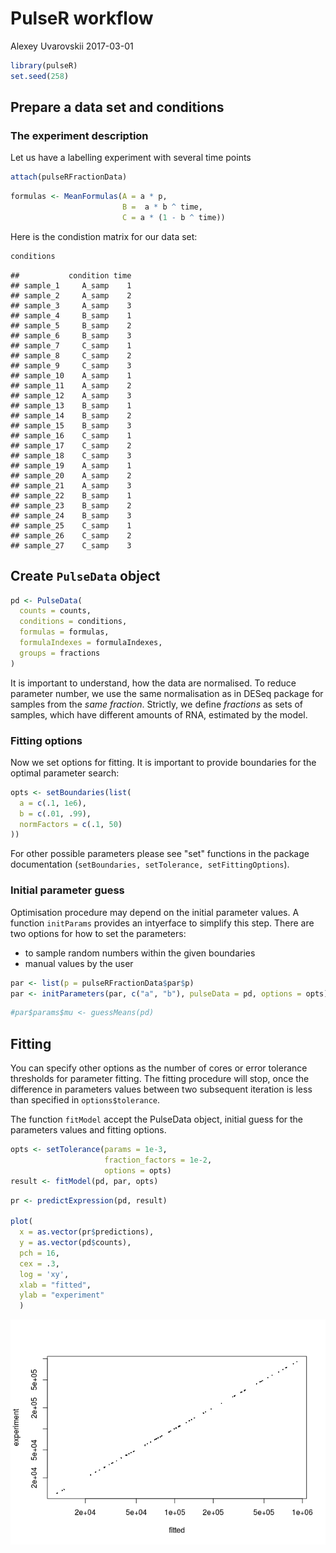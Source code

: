 PulseR workflow
================
Alexey Uvarovskii
2017-03-01

``` r
library(pulseR)
set.seed(258)
```

Prepare a data set and conditions
---------------------------------

### The experiment description

Let us have a labelling experiment with several time points

``` r
attach(pulseRFractionData)
```

``` r
formulas <- MeanFormulas(A = a * p,
                         B =  a * b ^ time,
                         C = a * (1 - b ^ time))
```

Here is the condistion matrix for our data set:

``` r
conditions
```

    ##           condition time
    ## sample_1     A_samp    1
    ## sample_2     A_samp    2
    ## sample_3     A_samp    3
    ## sample_4     B_samp    1
    ## sample_5     B_samp    2
    ## sample_6     B_samp    3
    ## sample_7     C_samp    1
    ## sample_8     C_samp    2
    ## sample_9     C_samp    3
    ## sample_10    A_samp    1
    ## sample_11    A_samp    2
    ## sample_12    A_samp    3
    ## sample_13    B_samp    1
    ## sample_14    B_samp    2
    ## sample_15    B_samp    3
    ## sample_16    C_samp    1
    ## sample_17    C_samp    2
    ## sample_18    C_samp    3
    ## sample_19    A_samp    1
    ## sample_20    A_samp    2
    ## sample_21    A_samp    3
    ## sample_22    B_samp    1
    ## sample_23    B_samp    2
    ## sample_24    B_samp    3
    ## sample_25    C_samp    1
    ## sample_26    C_samp    2
    ## sample_27    C_samp    3

Create `PulseData` object
-------------------------

``` r
pd <- PulseData(
  counts = counts,
  conditions = conditions,
  formulas = formulas,
  formulaIndexes = formulaIndexes,
  groups = fractions
)
```

It is important to understand, how the data are normalised. To reduce parameter number, we use the same normalisation as in DESeq package for samples from the *same fraction*. Strictly, we define *fractions* as sets of samples, which have different amounts of RNA, estimated by the model.

### Fitting options

Now we set options for fitting. It is important to provide boundaries for the optimal parameter search:

``` r
opts <- setBoundaries(list(
  a = c(.1, 1e6),
  b = c(.01, .99),
  normFactors = c(.1, 50)
))
```

For other possible parameters please see "set" functions in the package documentation (`setBoundaries, setTolerance, setFittingOptions`).

### Initial parameter guess

Optimisation procedure may depend on the initial parameter values. A function `initParams` provides an intyerface to simplify this step. There are two options for how to set the parameters:

-   to sample random numbers within the given boundaries
-   manual values by the user

``` r
par <- list(p = pulseRFractionData$par$p)
par <- initParameters(par, c("a", "b"), pulseData = pd, options = opts)
```

``` r
#par$params$mu <- guessMeans(pd)
```

Fitting
-------

You can specify other options as the number of cores or error tolerance thresholds for parameter fitting. The fitting procedure will stop, once the difference in parameters values between two subsequent iteration is less than specified in `options$tolerance`.

The function `fitModel` accept the PulseData object, initial guess for the parameters values and fitting options.

``` r
opts <- setTolerance(params = 1e-3,
                     fraction_factors = 1e-2,
                     options = opts)
result <- fitModel(pd, par, opts)
```

``` r
pr <- predictExpression(pd, result)

plot(
  x = as.vector(pr$predictions),
  y = as.vector(pd$counts),
  pch = 16,
  cex = .3,
  log = 'xy',
  xlab = "fitted",
  ylab = "experiment"
  )
```

![](fit-fractions_files/figure-markdown_github/unnamed-chunk-10-1.png)
